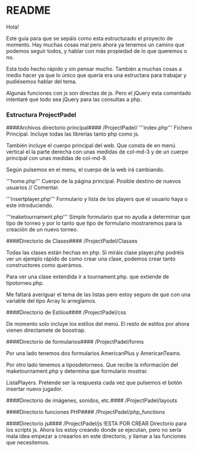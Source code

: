 # README #

Hola!

Este guía para que se sepáis como esta estructurado el proyecto de momento. Hay muchas cosas mal pero ahora ya tenemos un camino que podemos seguir todos, y hablar con más propiedad de lo que queremos o no.

Esta todo hecho rápido y sin pensar mucho. También a muchas cosas a medio hacer ya que lo único que quería era una estructara para trabajar y pudiésemos hablar del tema.

Algunas funciones con js son directas de js. Pero el jQuery esta comentado intentaré que todo sea jQuery para las consultas a php.

### Estructura ProjectPadel ###
####Archivos directorio principal####
/ProjectPadel/
'''index.php'''
Fichero Principal. Incluye todas las librerías tanto php como js. 

También incluye el cuerpo principal del web. Que consta de en menú vertical el la parte derecha con unas medidas de col-md-3 y de un cuerpo principal con unas medidas de col-md-9.

Según pulsemos en el menu, el cuerpo de la web irá cambiando.

'''home.php'''
Cuerpo de la página principal. Posible destino de nuevos usuarios // Comentar.

'''insertplayer.php'''
Formulario y lista de los players que el usuario haya o este introduciendo.

'''maketournament.php'''
Simple formulario que no ayuda a determinar que tipo de torneo y por lo tanto que tipo de formulario mostraremos para la creación de un nuevo torneo.


####Directorio de Clases####
/ProjectPadel/Classes

Todas las clases están hechas en php. Si miráis clase player.php podréis ver un ejemplo rápido de como crear una clase, podemos crear tanto constructores como querámos. 

Para ver una clase extendida ir a tournament.php. que extiende de tipotorneo.php.

Me faltará averiguar el tema de las listas pero estoy seguro de que con una variable del tipo Array lo arreglamos.

####Directorio de Estilos####
/ProjectPadel/css 

De momento solo incluye los estilos del menú. El resto de estilos por ahora vienen directamete de boostrap.

####Directorio de formularios####
/ProjectPadel/forms

Por una lado tenemos dos formularios AmericanPlus y AmericanTeams.

Por otro lado tenemos a tiposdetorneos. Que recibe la información del maketournament.php y determina que formulario mostrar.

ListaPlayers. Pretende ser la respuesta cada vez que pulsemos el botón insertar nuevo jugador.


####Directorio de imágenes, sonidos, etc.####
/ProjectPadel/layouts

####Directorio funciones PHP####
/ProjectPadel/php_functions

####Directorio js####
/ProjectPadel/js !ESTA POR CREAR
Directorio para los scripts js. Ahora los estoy creando donde se ejecutan, pero no sería mala idea empezar a creaarlos en este directorio, y llamar a las  funciones que necesitemos.